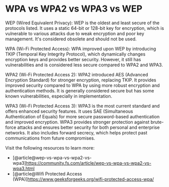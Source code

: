 # WPA vs WPA2 vs WPA3 vs WEP

WEP (Wired Equivalent Privacy): WEP is the oldest and least secure of the protocols listed. It uses a static 64-bit or 128-bit key for encryption, which is vulnerable to various attacks due to weak encryption and poor key management. It's considered obsolete and should not be used.

WPA (Wi-Fi Protected Access): WPA improved upon WEP by introducing TKIP (Temporal Key Integrity Protocol), which dynamically changes encryption keys and provides better security. However, it still has vulnerabilities and is considered less secure compared to WPA2 and WPA3.

WPA2 (Wi-Fi Protected Access 2): WPA2 introduced AES (Advanced Encryption Standard) for stronger encryption, replacing TKIP. It provides improved security compared to WPA by using more robust encryption and authentication methods. It is generally considered secure but has some known vulnerabilities, especially in implementation.

WPA3 (Wi-Fi Protected Access 3): WPA3 is the most current standard and offers enhanced security features. It uses SAE (Simultaneous Authentication of Equals) for more secure password-based authentication and improved encryption. WPA3 provides stronger protection against brute-force attacks and ensures better security for both personal and enterprise networks. It also includes forward secrecy, which helps protect past communications from future compromises.

Visit the following resources to learn more:

- [@article@wep-vs-wpa-vs-wpa2-vs-wpa3]https://community.fs.com/article/wep-vs-wpa-vs-wpa2-vs-wpa3.html
- [@article@Wifi Protected Access (WPA)]https://www.geeksforgeeks.org/wifi-protected-access-wpa/
